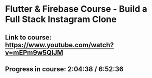 # Flutter & Firebase Course - Build a Full Stack Instagram Clone
## Link to course: https://www.youtube.com/watch?v=mEPm9w5QlJM
## Progress in course: 2:04:38 / 6:52:36
